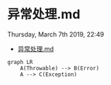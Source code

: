 # 异常处理.md
Thursday, March 7th 2019, 22:49

<!-- @import "[TOC]" {cmd="toc" depthFrom=1 depthTo=6 orderedList=false} -->
<!-- code_chunk_output -->

* [异常处理.md](#异常处理md)

<!-- /code_chunk_output -->

```mermaid
graph LR
    A(Throwable) --> B(Error)
    A --> C(Exception)
```
